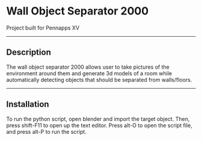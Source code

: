 # Wall Object Separator 2000
Project built for Pennapps XV

***

## Description

The wall object separator 2000 allows user to take pictures of the environment around them and generate 3d models of a room while automatically detecting objects that should be separated from walls/floors.

***

## Installation

To run the python script, open blender and import the target object. Then, press shift-F11 to open up the text editor. Press alt-O to open the script file, and press alt-P to run the script.
